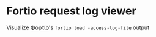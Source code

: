 # Fortio request log viewer

Visualize [Φορτίο](https://github.com/fortio/fortio/)'s `fortio load -access-log-file` output
